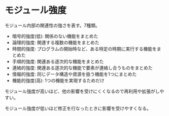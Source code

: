 # モジュール強度

モジュール内部の関連性の強さを表す。7種類。

- 暗号的強度(低): 関係のない機能をまとめた
- 論理的強度: 関連する複数の機能をまとめた
- 時間的強度: プログラムの開始時など、ある特定の時期に実行する機能をまとめた
- 手順的強度: 関連ある逐次的な機能をまとめた
- 連絡的強度: 関連ある逐次的な機能で要素が連絡し合うものをまとめた
- 情報的強度: 同じデータ構造や資源を扱う機能を1つにまとめた
- 機能的強度(高): 1つの機能を実現するためだけ

モジュール強度が高いほど、他の影響を受けにくくなるので再利用や拡張がしやすい。

モジュール強度が低いほど修正を行なったときに影響を受けやすくなる。

